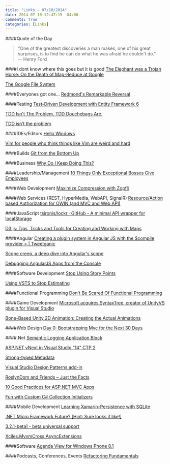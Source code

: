 ```yaml
---
title: "Links - 07/10/2014"
date: 2014-07-10 12:47:15 -04:00
comments: true
categories: [Links]
---
```


####Quote of the Day
<blockquote>"One of the greatest discoveries a man makes, one of his great surprises, is to find he can do what he was afraid he couldn't do."<br>
-- Henry Ford
</blockquote>

####I dont know where this goes but it is good
[The Elephant was a Trojan Horse: On the Death of Map-Reduce at Google](http://the-paper-trail.org/blog/the-elephant-was-a-trojan-horse-on-the-death-of-map-reduce-at-google/)

[The Google File System](http://www.guidosalvaneschi.com/attachments/papers/2014_An-Empirical-Study-on-Program-Comprehension-with-Reactive-Programming_pdf.pdf)

####Everyones got one...
[Redmond's Remarkable Reversal](http://www.drdobbs.com/windows/redmonds-remarkable-reversal/240168431?_mc=sm_drd)

####Testing
[Test-Driven Development with Entity Framework 6](http://visualstudiomagazine.com/articles/2014/06/01/test-driven-development.aspx)

[TDD Isn't The Problem. TDD Douchebags Are.](http://morewally.com/cs/blogs/wallym/archive/2014/06/23/tdd-isn-t-the-problem-tdd-douchebags-are.aspx)

[TDD isn’t the problem](http://www.wesmcclure.com/tdd-isnt-the-problem/)

####IDEs/Editors
[Hello Windows](http://blog.atom.io/2014/07/09/hello-windows.html)

[Vim for people who think things like Vim are weird and hard](http://csswizardry.com/2014/06/vim-for-people-who-think-things-like-vim-are-weird-and-hard/)

####Builds
[Git from the Bottom Up](https://jwiegley.github.io/git-from-the-bottom-up/)

####Business
[Why Do I Keep Doing This?](http://us2.campaign-archive2.com/?u=3972dd7d553357be54dba30dd&id=70f97bbb63)

####Leadership/Management
[10 Things Only Exceptional Bosses Give Employees](https://www.linkedin.com/today/post/article/20140630120036-20017018-10-things-only-exceptional-bosses-give-employees)

####Web Development
[Maximize Compression with Zopfli](http://blogs.telerik.com/fiddler/posts/14-07-02/maximize-compression-with-zopfli)

####Web Services (REST, HyperMedia, WebAPI, SignalR)
[Resource/Action based Authorization for OWIN (and MVC and Web API)](http://leastprivilege.com/2014/06/24/resourceaction-based-authorization-for-owin-and-mvc-and-web-api/?utm_content=buffer924e7&utm_medium=social&utm_source=facebook.com&utm_campaign=buffer)

####JavaScript
[tsironis/lockr · GitHub - A minimal API wrapper for localStorage](https://github.com/tsironis/lockr)

[D3.js: Tips, Tricks and Tools for Creating and Working with Maps](http://maori.geek.nz/post/tips_tricks_and_tools_for_creating_and_working_with_maps_in_d3_js)

####Angular
[Creating a plugin system in Angular JS with the $compile provider > | Tweetganic](http://www.tweetganic.com/a/354886?utm_content=bufferb5543&utm_medium=social&utm_source=twitter.com&utm_campaign=buffer)

[Scope creep, a deep dive into Angular's scope](http://jonathancreamer.com/working-with-all-the-different-kinds-of-scopes-in-angular)

[Debugging AngularJS Apps from the Console](http://ionicframework.com/blog/angularjs-console/)

####Software Development
[Stop Using Story Points](http://www.industriallogic.com/blog/stop-using-story-points/)

[Using VSTS to Stop Estimating](http://www.gervin.com/?p=1547)

####Functional Programming
[Don't Be Scared Of Functional Programming](http://www.smashingmagazine.com/2014/07/02/dont-be-scared-of-functional-programming)

####Game Development
[Microsoft acquires SyntaxTree, creator of UnityVS plugin for Visual Studio](http://blogs.msdn.com/b/somasegar/archive/2014/07/02/microsoft-acquires-syntaxtree-creator-of-unityvs-plugin-for-visual-studio.aspx)

[Bone-Based Unity 2D Animation: Creating the Actual Animations](http://gamedevelopment.tutsplus.com/tutorials/bone-based-unity-2d-animation-creating-the-actual-animations--cms-21366)

####Web Design
[Day 0: Bootstrapping Mvc for the Next 30 Days](http://jameschambers.com/2014/06/day-0-boothstrapping-mvc-for-the-next-30-days/?utm_content=buffer1ad77&utm_medium=social&utm_source=twitter.com&utm_campaign=buffer)

####.Net
[Semantic Logging Application Block](https://slab.codeplex.com/wikipage?title=SLAB2.0ReleaseNotes)

[ASP.NET vNext in Visual Studio “14” CTP 2](http://blogs.msdn.com/b/webdev/archive/2014/07/08/asp-net-vnext-in-visual-studio-14-ctp-version-14-0-21901-1-dp.aspx)

[Strong-typed Metadata](http://msmvps.com/blogs/kathleen/archive/2014/06/27/strong-typed-metadata.aspx)

[Visual Studio Design Patterns add-in](http://www.codeproject.com/Articles/767200/Visual-Studio-Design-Patterns-add-in)

[RoslynDom and Friends – Just the Facts](http://msmvps.com/blogs/kathleen/archive/2014/06/27/roslyndom-and-friends-just-the-facts.aspx)

[10 Good Practices for ASP.NET MVC Apps](http://www.codemag.com/Article/1405071?utm_source=twitterfeed&utm_medium=twitter)

[Fun with Custom C# Collection Initializers](http://blog.mariusschulz.com/2014/06/26/fun-with-custom-c-collection-initializers)

####Mobile Development
[Learning Xamarin–Persistence with SQLite](http://jesseliberty.com/2014/06/30/learning-xamarinpersistence-with-sqlite/)

[.NET Micro Framework Future? [Hint: Sure looks it like!]](http://channel9.msdn.com/coding4fun/blog/-NET-Micro-Framework-Future-Hint-Sure-looks-it-like-)

[3.2.1-beta1 - beta universal support](http://slodge.blogspot.co.uk/2014/06/321-beta1-beta-universal-support.html)

[Xciles.MvvmCross.AsyncExtensions](http://www.nuget.org/packages/Xciles.MvvmCross.AsyncExtensions/1.1.0)

####Software
[Agenda View for Windows Phone 8.1](http://www.interact-sw.co.uk/iangblog/2014/07/09/agenda-view)

####Podcasts, Conferences, Events
[Refactoring Fundamentals](http://pluralsight.com/training/Courses/TableOfContents/refactoring-fundamentals)
